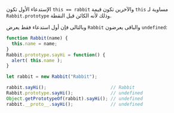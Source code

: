 
الإستدعاء الأول تكون `this == rabbit` والآخرين تكون قيمة `this` مساوية لـ `Rabbit.prototype` وذلك لأنه الكائن قبل النقطة.

وبالتالى فإن أول استدعاء فقط يعرض `Rabbit` والباقى يعرضون `undefined`:

```js run
function Rabbit(name) {
  this.name = name;
}
Rabbit.prototype.sayHi = function() {
  alert( this.name );
}

let rabbit = new Rabbit("Rabbit");

rabbit.sayHi();                        // Rabbit
Rabbit.prototype.sayHi();              // undefined
Object.getPrototypeOf(rabbit).sayHi(); // undefined
rabbit.__proto__.sayHi();              // undefined
```
